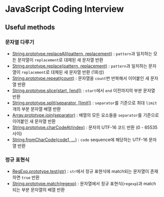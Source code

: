 # JavaScript Coding Interview

## Useful methods

### 문자열 다루기

- [String.prototype.replaceAll(pattern, replacement)](https://developer.mozilla.org/en-US/docs/Web/JavaScript/Reference/Global_Objects/String/replaceAll) : `pattern`과 일치하는 모든 문자열이 `replacement`로 대체된 새 문자열 반환
- [String.prototype.replace(pattern, replacement)](https://developer.mozilla.org/en-US/docs/Web/JavaScript/Reference/Global_Objects/String/replace) : `pattern`과 일치하는 문자열이 `replacement`로 대체된 새 문자열 반환 (1회성)
- [String.prototype.repeat(count)](https://developer.mozilla.org/en-US/docs/Web/JavaScript/Reference/Global_Objects/String/repeat) : 문자열을 `count`번 반복해서 이어붙인 새 문자열 반환
- [String.prototype.slice(start, [end])](https://developer.mozilla.org/en-US/docs/Web/JavaScript/Reference/Global_Objects/String/slice) : `start`에서 `end` 이전까지의 부분 문자열 반환
- [String.prototype.split(separator, [limit])](https://developer.mozilla.org/en-US/docs/Web/JavaScript/Reference/Global_Objects/String/split) : `separator`를 기준으로 최대 `limit`개의 부분 문자열 배열 반환
- [Array.prototype.join(separator)](https://developer.mozilla.org/en-US/docs/Web/JavaScript/Reference/Global_Objects/Array/join) : 배열의 모든 요소들을 `separator`를 기준으로 이어붙인 새 문자열 반환
- [String.prototype.charCodeAt(index)](https://developer.mozilla.org/en-US/docs/Web/JavaScript/Reference/Global_Objects/String/charCodeAt) : 문자의 UTF-16 코드 반환 (0 - 65535 사이)
- [String.fromCharCode(code1, ...)](https://developer.mozilla.org/en-US/docs/Web/JavaScript/Reference/Global_Objects/String/fromCharCode) : `code` sequence에 해당하는 UTF-16 문자열 반환

### 정규 표현식

- [RegExp.prototype.test(str)](https://developer.mozilla.org/en-US/docs/Web/JavaScript/Reference/Global_Objects/RegExp/test) : `str`에서 정규 표현식에 match되는 문자열이 존재하면 `true` 반환
- [String.prototype.match(regexp)](https://developer.mozilla.org/en-US/docs/Web/JavaScript/Reference/Global_Objects/String/match) : 문자열에서 정규 표현식(`regexp`)과 match되는 부분 문자열의 배열 반환
